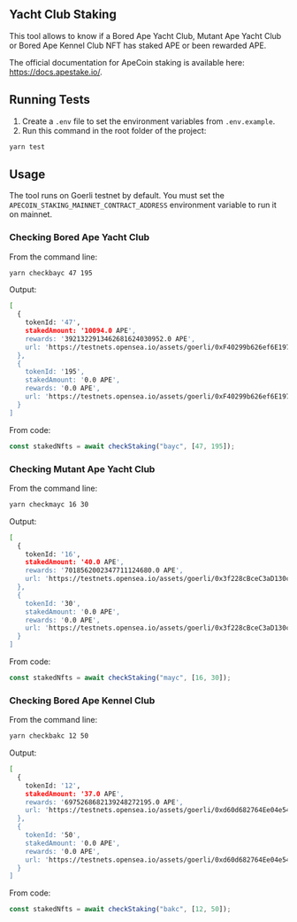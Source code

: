 ## Yacht Club Staking
This tool allows to know if a Bored Ape Yacht Club, Mutant Ape Yacht Club or Bored Ape Kennel Club NFT has staked APE or been rewarded APE.

The official documentation for ApeCoin staking is available here: https://docs.apestake.io/.

## Running Tests
1. Create a `.env` file to set the environment variables from `.env.example`.
2. Run this command in the root folder of the project:
```sh
yarn test
```

## Usage
The tool runs on Goerli testnet by default.
You must set the `APECOIN_STAKING_MAINNET_CONTRACT_ADDRESS` environment variable to run it on mainnet.

### Checking Bored Ape Yacht Club
From the command line:
```sh
yarn checkbayc 47 195
```

Output:
```sh
[
  {
    tokenId: '47',
    stakedAmount: '10094.0 APE',
    rewards: '3921322913462681624030952.0 APE',
    url: 'https://testnets.opensea.io/assets/goerli/0xF40299b626ef6E197F5d9DE9315076CAB788B6Ef/47'
  },
  {
    tokenId: '195',
    stakedAmount: '0.0 APE',
    rewards: '0.0 APE',
    url: 'https://testnets.opensea.io/assets/goerli/0xF40299b626ef6E197F5d9DE9315076CAB788B6Ef/195'
  }
]
```

From code:
```js
const stakedNfts = await checkStaking("bayc", [47, 195]);
```

### Checking Mutant Ape Yacht Club
From the command line:
```sh
yarn checkmayc 16 30
```

Output:
```sh
[
  {
    tokenId: '16',
    stakedAmount: '40.0 APE',
    rewards: '7018562002347711124680.0 APE',
    url: 'https://testnets.opensea.io/assets/goerli/0x3f228cBceC3aD130c45D21664f2C7f5b23130d23/16'
  },
  {
    tokenId: '30',
    stakedAmount: '0.0 APE',
    rewards: '0.0 APE',
    url: 'https://testnets.opensea.io/assets/goerli/0x3f228cBceC3aD130c45D21664f2C7f5b23130d23/30'
  }
]
```

From code:
```js
const stakedNfts = await checkStaking("mayc", [16, 30]);
```

### Checking Bored Ape Kennel Club
From the command line:
```sh
yarn checkbakc 12 50
```

Output:
```sh
[
  {
    tokenId: '12',
    stakedAmount: '37.0 APE',
    rewards: '6975268682139248272195.0 APE',
    url: 'https://testnets.opensea.io/assets/goerli/0xd60d682764Ee04e54707Bee7B564DC65b31884D0/12'
  },
  {
    tokenId: '50',
    stakedAmount: '0.0 APE',
    rewards: '0.0 APE',
    url: 'https://testnets.opensea.io/assets/goerli/0xd60d682764Ee04e54707Bee7B564DC65b31884D0/50'
  }
]
```

From code:
```js
const stakedNfts = await checkStaking("bakc", [12, 50]);
```

